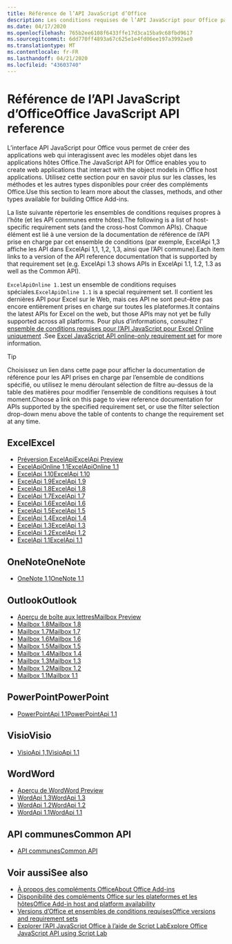 ```yaml
---
title: Référence de l’API JavaScript d’Office
description: Les conditions requises de l’API JavaScript pour Office par hôte.
ms.date: 04/17/2020
ms.openlocfilehash: 765b2ee6108f6433ffe17d3ca15ba9c68fbd9617
ms.sourcegitcommit: 6dd770ff4893a67c625e1e4fd06ee197a3992ae0
ms.translationtype: MT
ms.contentlocale: fr-FR
ms.lasthandoff: 04/21/2020
ms.locfileid: "43603740"
---
```

# <a name="office-javascript-api-reference"></a><span data-ttu-id="aeec9-103">Référence de l’API JavaScript d’Office</span><span class="sxs-lookup"><span data-stu-id="aeec9-103">Office JavaScript API reference</span></span>

<span data-ttu-id="aeec9-104">L’interface API JavaScript pour Office vous permet de créer des applications web qui interagissent avec les modèles objet dans les applications hôtes Office.</span><span class="sxs-lookup"><span data-stu-id="aeec9-104">The JavaScript API for Office enables you to create web applications that interact with the object models in Office host applications.</span></span> <span data-ttu-id="aeec9-105">Utilisez cette section pour en savoir plus sur les classes, les méthodes et les autres types disponibles pour créer des compléments Office.</span><span class="sxs-lookup"><span data-stu-id="aeec9-105">Use this section to learn more about the classes, methods, and other types available for building Office Add-ins.</span></span>

<span data-ttu-id="aeec9-106">La liste suivante répertorie les ensembles de conditions requises propres à l’hôte (et les API communes entre hôtes).</span><span class="sxs-lookup"><span data-stu-id="aeec9-106">The following is a list of host-specific requirement sets (and the cross-host Common APIs).</span></span> <span data-ttu-id="aeec9-107">Chaque élément est lié à une version de la documentation de référence de l’API prise en charge par cet ensemble de conditions (par exemple, ExcelApi 1,3 affiche les API dans ExcelApi 1,1, 1,2, 1,3, ainsi que l’API commune).</span><span class="sxs-lookup"><span data-stu-id="aeec9-107">Each item links to a version of the API reference documentation that is supported by that requirement set (e.g. ExcelApi 1.3 shows APIs in ExcelApi 1.1, 1.2, 1.3 as well as the Common API).</span></span>

<span data-ttu-id="aeec9-108">`ExcelApiOnline 1.1`est un ensemble de conditions requises spéciales.</span><span class="sxs-lookup"><span data-stu-id="aeec9-108">`ExcelApiOnline 1.1` is a special requirement set.</span></span> <span data-ttu-id="aeec9-109">Il contient les dernières API pour Excel sur le Web, mais ces API ne sont peut-être pas encore entièrement prises en charge sur toutes les plateformes.</span><span class="sxs-lookup"><span data-stu-id="aeec9-109">It contains the latest APIs for Excel on the web, but those APIs may not yet be fully supported across all platforms.</span></span> <span data-ttu-id="aeec9-110">Pour plus d’informations, consultez l' [ensemble de conditions requises pour l’API JavaScript pour Excel Online uniquement](/office/dev/add-ins/reference/requirement-sets/excel-api-online-requirement-set) .</span><span class="sxs-lookup"><span data-stu-id="aeec9-110">See [Excel JavaScript API online-only requirement set](/office/dev/add-ins/reference/requirement-sets/excel-api-online-requirement-set) for more information.</span></span>

> [!TIP]
> <span data-ttu-id="aeec9-111">Choisissez un lien dans cette page pour afficher la documentation de référence pour les API prises en charge par l’ensemble de conditions spécifié, ou utilisez le menu déroulant sélection de filtre au-dessus de la table des matières pour modifier l’ensemble de conditions requises à tout moment.</span><span class="sxs-lookup"><span data-stu-id="aeec9-111">Choose a link on this page to view reference documentation for APIs supported by the specified requirement set, or use the filter selection drop-down menu above the table of contents to change the requirement set at any time.</span></span>

## <a name="excel"></a><span data-ttu-id="aeec9-112">Excel</span><span class="sxs-lookup"><span data-stu-id="aeec9-112">Excel</span></span>

- [<span data-ttu-id="aeec9-113">Préversion ExcelApi</span><span class="sxs-lookup"><span data-stu-id="aeec9-113">ExcelApi Preview</span></span>](/javascript/api/excel?view=excel-js-preview)
- [<span data-ttu-id="aeec9-114">ExcelApiOnline 1,1</span><span class="sxs-lookup"><span data-stu-id="aeec9-114">ExcelApiOnline 1.1</span></span>](/javascript/api/excel?view=excel-js-online)
- [<span data-ttu-id="aeec9-115">ExcelApi 1.10</span><span class="sxs-lookup"><span data-stu-id="aeec9-115">ExcelApi 1.10</span></span>](/javascript/api/excel?view=excel-js-1.10)
- [<span data-ttu-id="aeec9-116">ExcelApi 1.9</span><span class="sxs-lookup"><span data-stu-id="aeec9-116">ExcelApi 1.9</span></span>](/javascript/api/excel?view=excel-js-1.9)
- [<span data-ttu-id="aeec9-117">ExcelApi 1.8</span><span class="sxs-lookup"><span data-stu-id="aeec9-117">ExcelApi 1.8</span></span>](/javascript/api/excel?view=excel-js-1.8)
- [<span data-ttu-id="aeec9-118">ExcelApi 1.7</span><span class="sxs-lookup"><span data-stu-id="aeec9-118">ExcelApi 1.7</span></span>](/javascript/api/excel?view=excel-js-1.7)
- [<span data-ttu-id="aeec9-119">ExcelApi 1.6</span><span class="sxs-lookup"><span data-stu-id="aeec9-119">ExcelApi 1.6</span></span>](/javascript/api/excel?view=excel-js-1.6)
- [<span data-ttu-id="aeec9-120">ExcelApi 1.5</span><span class="sxs-lookup"><span data-stu-id="aeec9-120">ExcelApi 1.5</span></span>](/javascript/api/excel?view=excel-js-1.5)
- [<span data-ttu-id="aeec9-121">ExcelApi 1.4</span><span class="sxs-lookup"><span data-stu-id="aeec9-121">ExcelApi 1.4</span></span>](/javascript/api/excel?view=excel-js-1.4)
- [<span data-ttu-id="aeec9-122">ExcelApi 1.3</span><span class="sxs-lookup"><span data-stu-id="aeec9-122">ExcelApi 1.3</span></span>](/javascript/api/excel?view=excel-js-1.3)
- [<span data-ttu-id="aeec9-123">ExcelApi 1.2</span><span class="sxs-lookup"><span data-stu-id="aeec9-123">ExcelApi 1.2</span></span>](/javascript/api/excel?view=excel-js-1.2)
- [<span data-ttu-id="aeec9-124">ExcelApi 1.1</span><span class="sxs-lookup"><span data-stu-id="aeec9-124">ExcelApi 1.1</span></span>](/javascript/api/excel?view=excel-js-1.1)

## <a name="onenote"></a><span data-ttu-id="aeec9-125">OneNote</span><span class="sxs-lookup"><span data-stu-id="aeec9-125">OneNote</span></span>

- [<span data-ttu-id="aeec9-126">OneNote 1,1</span><span class="sxs-lookup"><span data-stu-id="aeec9-126">OneNote 1.1</span></span>](/javascript/api/onenote?view=onenote-js-1.1)

## <a name="outlook"></a><span data-ttu-id="aeec9-127">Outlook</span><span class="sxs-lookup"><span data-stu-id="aeec9-127">Outlook</span></span>

- [<span data-ttu-id="aeec9-128">Aperçu de boîte aux lettres</span><span class="sxs-lookup"><span data-stu-id="aeec9-128">Mailbox Preview</span></span>](/javascript/api/outlook?view=outlook-js-preview)
- [<span data-ttu-id="aeec9-129">Mailbox 1.8</span><span class="sxs-lookup"><span data-stu-id="aeec9-129">Mailbox 1.8</span></span>](/javascript/api/outlook?view=outlook-js-1.8)
- [<span data-ttu-id="aeec9-130">Mailbox 1.7</span><span class="sxs-lookup"><span data-stu-id="aeec9-130">Mailbox 1.7</span></span>](/javascript/api/outlook?view=outlook-js-1.7)
- [<span data-ttu-id="aeec9-131">Mailbox 1.6</span><span class="sxs-lookup"><span data-stu-id="aeec9-131">Mailbox 1.6</span></span>](/javascript/api/outlook?view=outlook-js-1.6)
- [<span data-ttu-id="aeec9-132">Mailbox 1.5</span><span class="sxs-lookup"><span data-stu-id="aeec9-132">Mailbox 1.5</span></span>](/javascript/api/outlook?view=outlook-js-1.5)
- [<span data-ttu-id="aeec9-133">Mailbox 1.4</span><span class="sxs-lookup"><span data-stu-id="aeec9-133">Mailbox 1.4</span></span>](/javascript/api/outlook?view=outlook-js-1.4)
- [<span data-ttu-id="aeec9-134">Mailbox 1.3</span><span class="sxs-lookup"><span data-stu-id="aeec9-134">Mailbox 1.3</span></span>](/javascript/api/outlook?view=outlook-js-1.3)
- [<span data-ttu-id="aeec9-135">Mailbox 1.2</span><span class="sxs-lookup"><span data-stu-id="aeec9-135">Mailbox 1.2</span></span>](/javascript/api/outlook?view=outlook-js-1.2)
- [<span data-ttu-id="aeec9-136">Mailbox 1.1</span><span class="sxs-lookup"><span data-stu-id="aeec9-136">Mailbox 1.1</span></span>](/javascript/api/outlook?view=outlook-js-1.1)

## <a name="powerpoint"></a><span data-ttu-id="aeec9-137">PowerPoint</span><span class="sxs-lookup"><span data-stu-id="aeec9-137">PowerPoint</span></span>

- [<span data-ttu-id="aeec9-138">PowerPointApi 1.1</span><span class="sxs-lookup"><span data-stu-id="aeec9-138">PowerPointApi 1.1</span></span>](/javascript/api/powerpoint?view=powerpoint-js-1.1)

## <a name="visio"></a><span data-ttu-id="aeec9-139">Visio</span><span class="sxs-lookup"><span data-stu-id="aeec9-139">Visio</span></span>

- [<span data-ttu-id="aeec9-140">VisioApi 1,1</span><span class="sxs-lookup"><span data-stu-id="aeec9-140">VisioApi 1.1</span></span>](/javascript/api/visio?view=visio-js-1.1)

## <a name="word"></a><span data-ttu-id="aeec9-141">Word</span><span class="sxs-lookup"><span data-stu-id="aeec9-141">Word</span></span>

- [<span data-ttu-id="aeec9-142">Aperçu de Word</span><span class="sxs-lookup"><span data-stu-id="aeec9-142">Word Preview</span></span>](/javascript/api/word?view=word-js-preview)
- [<span data-ttu-id="aeec9-143">WordApi 1.3</span><span class="sxs-lookup"><span data-stu-id="aeec9-143">WordApi 1.3</span></span>](/javascript/api/word?view=word-js-1.3)
- [<span data-ttu-id="aeec9-144">WordApi 1.2</span><span class="sxs-lookup"><span data-stu-id="aeec9-144">WordApi 1.2</span></span>](/javascript/api/word?view=word-js-1.2)
- [<span data-ttu-id="aeec9-145">WordApi 1.1</span><span class="sxs-lookup"><span data-stu-id="aeec9-145">WordApi 1.1</span></span>](/javascript/api/word?view=word-js-1.1)

## <a name="common-api"></a><span data-ttu-id="aeec9-146">API communes</span><span class="sxs-lookup"><span data-stu-id="aeec9-146">Common API</span></span>

- [<span data-ttu-id="aeec9-147">API communes</span><span class="sxs-lookup"><span data-stu-id="aeec9-147">Common API</span></span>](/javascript/api/office?view=common-js)

## <a name="see-also"></a><span data-ttu-id="aeec9-148">Voir aussi</span><span class="sxs-lookup"><span data-stu-id="aeec9-148">See also</span></span>

- [<span data-ttu-id="aeec9-149">À propos des compléments Office</span><span class="sxs-lookup"><span data-stu-id="aeec9-149">About Office Add-ins</span></span>](/office/dev/add-ins/overview)
- [<span data-ttu-id="aeec9-150">Disponibilité des compléments Office sur les plateformes et les hôtes</span><span class="sxs-lookup"><span data-stu-id="aeec9-150">Office Add-in host and platform availability</span></span>](/office/dev/add-ins/overview/office-add-in-availability)
- [<span data-ttu-id="aeec9-151">Versions d’Office et ensembles de conditions requises</span><span class="sxs-lookup"><span data-stu-id="aeec9-151">Office versions and requirement sets</span></span>](/office/dev/add-ins/develop/office-versions-and-requirement-sets)
- [<span data-ttu-id="aeec9-152">Explorer l’API JavaScript Office à l’aide de Script Lab</span><span class="sxs-lookup"><span data-stu-id="aeec9-152">Explore Office JavaScript API using Script Lab</span></span>](/office/dev/add-ins/overview/explore-with-script-lab)
